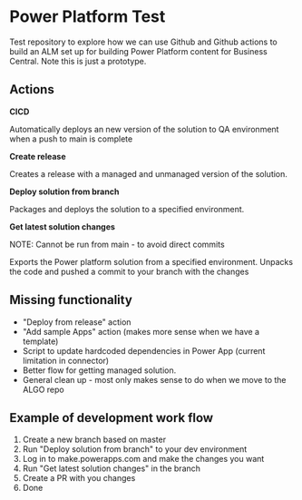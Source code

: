 # Power Platform Test
Test repository to explore how we can use Github and Github actions to build an ALM set up for building Power Platform content for Business Central. Note this is just a prototype.


## Actions
**CICD**

Automatically deploys an new version of the solution to QA environment when a push to main is complete

**Create release**

Creates a release with a managed and unmanaged version of the solution.


**Deploy solution from branch**

Packages and deploys the solution to a specified environment.

**Get latest solution changes**

NOTE: Cannot be run from main - to avoid direct commits 

Exports the Power platform solution from a specified environment. Unpacks the code and pushed a commit to your branch with the changes 

## Missing functionality
- "Deploy from release" action 
- "Add sample Apps" action (makes more sense when we have a template)
- Script to update hardcoded dependencies in Power App (current limitation in connector)
- Better flow for getting managed solution.
- General clean up - most only makes sense to do when we move to the ALGO repo


## Example of development work flow 
1. Create a new branch based on master 
2. Run "Deploy solution from branch" to your dev environment 
3. Log in to make.powerapps.com and make the changes you want 
4. Run "Get latest solution changes" in the branch 
5. Create a PR with you changes 
6. Done 
